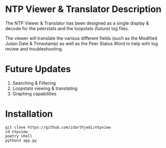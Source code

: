 # NTP Viewer & Translator Description
The NTP Viewer & Translator has been designed as a single display & decode for the peerstats and the loopstats (future) log files.

The viewer will translate the various different fields (such as the Modified Julain Date & Timestamp) as well as the Peer Status Word to help with log review and troubleshooting.

# Future Updates

1. Searching & Filtering
2. Loopstats viewing & translating
3. Graphing capabilities

# Installation

```shell
git clone https://github.com/idarthjedi/ntpview
cd ntpview
poetry shell
python3 app.py
```